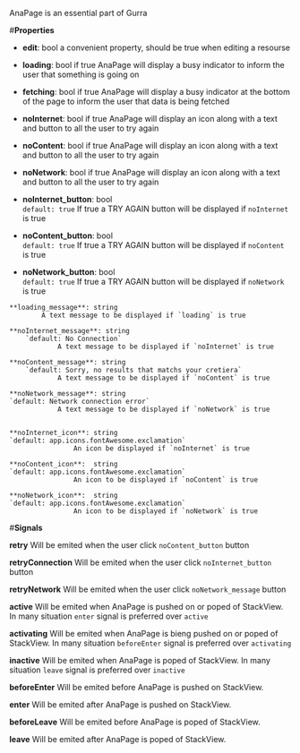 AnaPage is an essential part of Gurra


#**Properties**

   - **edit**: bool
	   a convenient property, should be true when editing a resourse

   - **loading**: bool
	    if true AnaPage will display a busy indicator to inform the user that something is going on
	    
   - **fetching**: bool
    	    if true AnaPage will display a busy indicator at the bottom of the page to inform the user that data is being fetched
    	    
   - **noInternet**: bool
    	    if true AnaPage will display an icon along with a text and button to all the user to try again 
    	    
   - **noContent**: bool
        	    if true AnaPage will display an icon along with a text and button to all the user to try again 
        	    
   - **noNetwork**: bool
        	    if true AnaPage will display an icon along with a text and button to all the user to try again 

   - **noInternet_button**: bool     
    `default: true`
	If true a TRY AGAIN button will be displayed if `noInternet` is true
		   
   - **noContent_button**: bool     
	   `default: true`
		   If true a TRY AGAIN button will be displayed if `noContent` is true
		   
   - **noNetwork_button**: bool     
	   `default: true`
		   If true a TRY AGAIN button will be displayed if `noNetwork` is true
		   
    **loading_message**: string
		    A text message to be displayed if `loading` is true
		    
    **noInternet_message**: string 
	    `default: No Connection`
    		    A text message to be displayed if `noInternet` is true
		    
    **noContent_message**: string 
	    `default: Sorry, no results that matchs your cretiera`
    		    A text message to be displayed if `noContent` is true
		    
    **noNetwork_message**: string 
    `default: Network connection error`
    		    A text message to be displayed if `noNetwork` is true
		    

    **noInternet_icon**: string  
    `default: app.icons.fontAwesome.exclamation`
        		    An icon be displayed if `noInternet` is true
		    
    **noContent_icon**:  string 
    `default: app.icons.fontAwesome.exclamation`
        		    An icon to be displayed if `noContent` is true
		    
    **noNetwork_icon**:  string
    `default: app.icons.fontAwesome.exclamation`
        		    An icon to be displayed if `noNetwork` is true
		    

#**Signals**

   **retry**
	   Will be emited when the user click `noContent_button` button 
	
   **retryConnection**
   	   Will be emited when the user click `noInternet_button` button 
	
   **retryNetwork**
	   Will be emited when the user click `noNetwork_message` button 
	
  **active**
  	   Will be emited when AnaPage is pushed on or poped of StackView. In many situation `enter` signal is preferred over `active`

  **activating**
    	   Will be emited when AnaPage is bieng pushed on or poped of StackView. In many situation `beforeEnter` signal is preferred over `activating`
    	   
  **inactive**
    	   Will be emited when AnaPage is poped of StackView. In many situation `leave` signal is preferred over `inactive`
    	   
 **beforeEnter**
     	   Will be emited before AnaPage is pushed on StackView. 
     	   
 **enter**
      	   Will be emited after AnaPage is pushed on StackView. 

**beforeLeave**
     	   Will be emited before AnaPage is poped of StackView. 

**leave**
     	   Will be emited after AnaPage is poped of StackView. 
